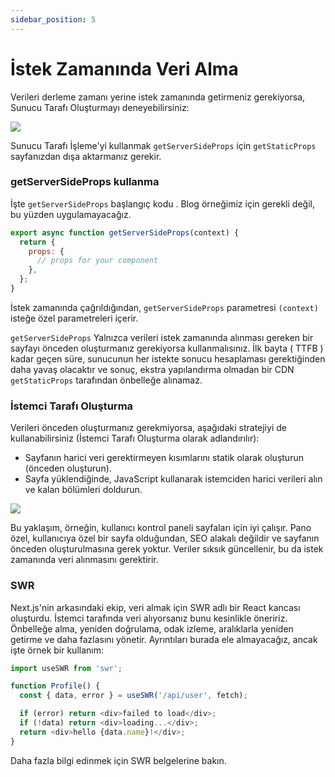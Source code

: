 ```yaml
---
sidebar_position: 5
---
```


# İstek Zamanında Veri Alma

Verileri derleme zamanı yerine istek zamanında getirmeniz gerekiyorsa, Sunucu Tarafı Oluşturmayı deneyebilirsiniz:

<img src="https://nextjs.org/static/images/learn/data-fetching/server-side-rendering-with-data.png"/>


Sunucu Tarafı İşleme'yi kullanmak `getServerSideProps` için `getStaticProps` sayfanızdan dışa aktarmanız gerekir.

### getServerSideProps kullanma

İşte `getServerSideProps` başlangıç ​​kodu . Blog örneğimiz için gerekli değil, bu yüzden uygulamayacağız.

```js
export async function getServerSideProps(context) {
  return {
    props: {
      // props for your component
    },
  };
}
```

İstek zamanında çağrıldığından, `getServerSideProps` parametresi `(context)` isteğe özel parametreleri içerir.

`getServerSideProps` Yalnızca verileri istek zamanında alınması gereken bir sayfayı önceden oluşturmanız gerekiyorsa kullanmalısınız. İlk bayta ( TTFB ) kadar geçen süre, sunucunun her istekte sonucu hesaplaması gerektiğinden daha yavaş olacaktır ve sonuç, ekstra yapılandırma olmadan bir CDN `getStaticProps` tarafından önbelleğe alınamaz.

### İstemci Tarafı Oluşturma


Verileri önceden oluşturmanız gerekmiyorsa, aşağıdaki stratejiyi de kullanabilirsiniz (İstemci Tarafı Oluşturma olarak adlandırılır):

- Sayfanın harici veri gerektirmeyen kısımlarını statik olarak oluşturun (önceden oluşturun).
- Sayfa yüklendiğinde, JavaScript kullanarak istemciden harici verileri alın ve kalan bölümleri doldurun.

<img src="https://nextjs.org/static/images/learn/data-fetching/client-side-rendering.png"/>

Bu yaklaşım, örneğin, kullanıcı kontrol paneli sayfaları için iyi çalışır. Pano özel, kullanıcıya özel bir sayfa olduğundan, SEO alakalı değildir ve sayfanın önceden oluşturulmasına gerek yoktur. Veriler sık ​​sık güncellenir, bu da istek zamanında veri alınmasını gerektirir.

### SWR

Next.js'nin arkasındaki ekip, veri almak için SWR adlı bir React kancası oluşturdu. İstemci tarafında veri alıyorsanız bunu kesinlikle öneririz. Önbelleğe alma, yeniden doğrulama, odak izleme, aralıklarla yeniden getirme ve daha fazlasını yönetir. Ayrıntıları burada ele almayacağız, ancak işte örnek bir kullanım:


```js
import useSWR from 'swr';

function Profile() {
  const { data, error } = useSWR('/api/user', fetch);

  if (error) return <div>failed to load</div>;
  if (!data) return <div>loading...</div>;
  return <div>hello {data.name}!</div>;
}
```


Daha fazla bilgi edinmek için SWR belgelerine bakın.

